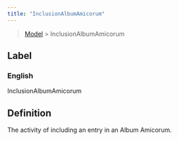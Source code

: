 ```yaml
---
title: "InclusionAlbumAmicorum"
---
```


> [Model](../../) > InclusionAlbumAmicorum

## Label

### English
InclusionAlbumAmicorum


## Definition
The activity of including an entry in an Album Amicorum. 


    
